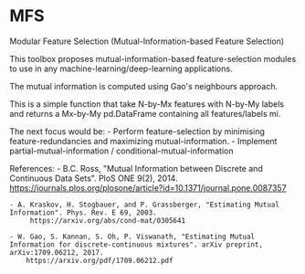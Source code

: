 # MFS
Modular Feature Selection (Mutual-Information-based Feature Selection)

This toolbox proposes mutual-information-based feature-selection modules to use in any machine-learning/deep-learning applications. 

The mutual information is computed using Gao's neighbours approach. 

This is a simple function that take N-by-Mx features with N-by-My labels and returns a Mx-by-My pd.DataFrame containing all features/labels mi. 

The next focus would be: 
	- Perform feature-selection by minimising feature-redundancies and maximizing mutual-information.
	- Implement partial-mutual-information / conditional-mutual-information


References: 
	- B.C. Ross, "Mutual Information between Discrete and Continuous Data Sets". PloS ONE 9(2), 2014. 
		https://journals.plos.org/plosone/article?id=10.1371/journal.pone.0087357

	- A. Kraskov, H. Stogbauer, and P. Grassberger, "Estimating Mutual Information". Phys. Rev. E 69, 2003. 
		 https://arxiv.org/abs/cond-mat/0305641

	- W. Gao, S. Kannan, S. Oh, P. Viswanath, "Estimating Mutual Information for discrete-continuous mixtures". arXiv preprint, arXiv:1709.06212, 2017.
		https://arxiv.org/pdf/1709.06212.pdf
